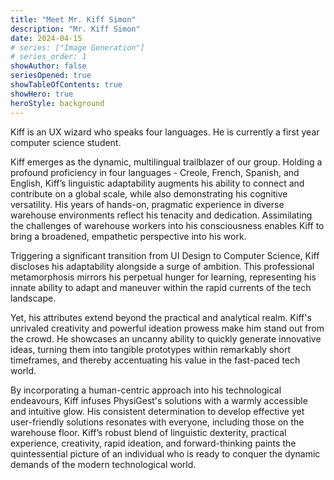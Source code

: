 ```yaml
---
title: "Meet Mr. Kiff Simon"
description: "Mr. Kiff Simon"
date: 2024-04-15
# series: ["Image Generation"]
# series_order: 1
showAuthor: false
seriesOpened: true
showTableOfContents: true
showHero: true
heroStyle: background
---
```


Kiff is an UX wizard who speaks four languages. He is currently a first year computer science student.

Kiff emerges as the dynamic, multilingual trailblazer of our group. Holding a profound proficiency in four languages - Creole, French, Spanish, and English, Kiff’s linguistic adaptability augments his ability to connect and contribute on a global scale, while also demonstrating his cognitive versatility.
His years of hands-on, pragmatic experience in diverse warehouse environments reflect his tenacity and dedication. Assimilating the challenges of warehouse workers into his consciousness enables Kiff to bring a broadened, empathetic perspective into his work.

Triggering a significant transition from UI Design to Computer Science, Kiff discloses his adaptability alongside a surge of ambition. This professional metamorphosis mirrors his perpetual hunger for learning, representing his innate ability to adapt and maneuver within the rapid currents of the tech landscape.

Yet, his attributes extend beyond the practical and analytical realm. Kiff's unrivaled creativity and powerful ideation prowess make him stand out from the crowd. He showcases an uncanny ability to quickly generate innovative ideas, turning them into tangible prototypes within remarkably short timeframes, and thereby accentuating his value in the fast-paced tech world.

By incorporating a human-centric approach into his technological endeavours, Kiff infuses PhysiGest's solutions with a warmly accessible and intuitive glow. His consistent determination to develop effective yet user-friendly solutions resonates with everyone, including those on the warehouse floor. Kiff’s robust blend of linguistic dexterity, practical experience, creativity, rapid ideation, and forward-thinking paints the quintessential picture of an individual who is ready to conquer the dynamic demands of the modern technological world.
